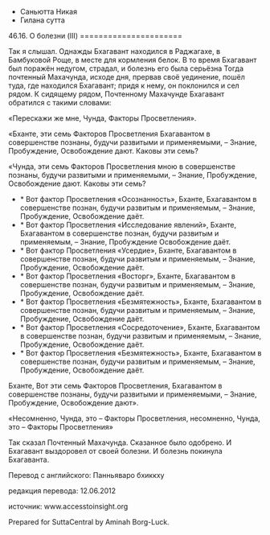 









* Саньютта Никая
* Гилана сутта


46\.16\. О болезни \(III\)
\=\=\=\=\=\=\=\=\=\=\=\=\=\=\=\=\=\=\=\=\=\=



Так я слышал\. Однажды Бхагавант находился в Раджагахе, в Бамбуковой Роще, в месте для кормления белок\. В то время Бхагавант был поражён недугом, страдал, и болезнь его была серьёзна Тогда почтенный Махачунда, исходе дня, прервав своё уединение, пошёл туда, где находился Бхагавант; придя к нему, он поклонился и сел рядом\. К сидящему рядом, Почтенному Махачунде Бхагавант обратился с такими словами:


«Перескажи же мне, Чунда, Факторы Просветления»\.


«Бханте, эти семь Факторов Просветления Бхагавантом в совершенстве познаны, будучи развитыми и применяемыми, – Знание, Пробуждение, Освобождение дают\. Каковы эти семь?


«Чунда, эти семь Факторов Просветления мною в совершенстве познаны, будучи развитыми и применяемыми, – Знание, Пробуждение, Освобождение дают\. Каковы эти семь?


* \* Вот фактор Просветления «Осознанность», Бханте, Бхагавантом в совершенстве познан, будучи развитым и применяемым, – Знание, Пробуждение, Освобождение даёт\.
* \* Вот фактор Просветления «Исследование явлений», Бханте, Бхагавантом в совершенстве познан, будучи развитым и применяемым, – Знание, Пробуждение Освобождение даёт\.
* \* Вот фактор Просветления «Усердие», Бханте, Бхагавантом в совершенстве познан, будучи развитым и применяемым, – Знание, Пробуждение, Освобождение даёт\.
* \* Вот фактор Просветления «Восторг», Бханте, Бхагавантом в совершенстве познан, будучи развитым и применяемым, – Знание, Пробуждение, Освобождение даёт\.
* \* Вот фактор Просветления «Безмятежность», Бханте, Бхагавантом в совершенстве познан, будучи развитым и применяемым, – Знание, Пробуждение, Освобождение даёт\.
* \* Вот фактор Просветления «Сосредоточение», Бханте, Бхагавантом в совершенстве познан, будучи развитым и применяемым, – Знание, Пробуждение, Освобождение даёт\.
* \* Вот фактор Просветления «Безмятежность», Бханте, Бхагавантом в совершенстве познан, будучи развитым и применяемым, – Знание, Пробуждение, Освобождение даёт\.


Бханте, Вот эти семь Факторов Просветления, Бхагавантом в совершенстве познаны, будучи развитыми и применяемыми, – Знание, Пробуждение, Освобождение дают»\.


«Несомненно, Чунда, это – Факторы Просветления, несомненно, Чунда, это – Факторы Просветления»


Так сказал Почтенный Махачунда\. Сказанное было одобрено\. И Бхагавант выздоровел от своей болезни\. И болезнь покинула Бхагаванта\.



Перевод с английского: Панньяваро бхиккху


редакция перевода: 12\.06\.2012


источник: www\.accesstoinsight\.org


Prepared for SuttaCentral by Aminah Borg\-Luck\.






